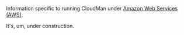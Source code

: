 <slot name="CloudMan/AWS/LinkBox" />

Information specific to running CloudMan under [Amazon Web Services (AWS)](http://aws.amazon.com).

It's, um, under construction.
